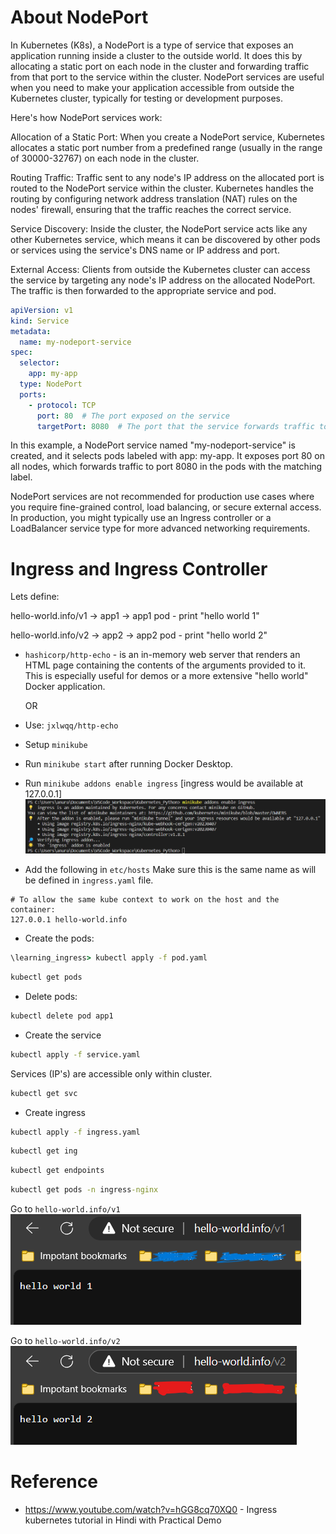 # About NodePort

In Kubernetes (K8s), a NodePort is a type of service that exposes an application running inside a cluster to the outside world. It does this by allocating a static port on each node in the cluster and forwarding traffic from that port to the service within the cluster. NodePort services are useful when you need to make your application accessible from outside the Kubernetes cluster, typically for testing or development purposes.

Here's how NodePort services work:

Allocation of a Static Port: When you create a NodePort service, Kubernetes allocates a static port number from a predefined range (usually in the range of 30000-32767) on each node in the cluster.

Routing Traffic: Traffic sent to any node's IP address on the allocated port is routed to the NodePort service within the cluster. Kubernetes handles the routing by configuring network address translation (NAT) rules on the nodes' firewall, ensuring that the traffic reaches the correct service.

Service Discovery: Inside the cluster, the NodePort service acts like any other Kubernetes service, which means it can be discovered by other pods or services using the service's DNS name or IP address and port.

External Access: Clients from outside the Kubernetes cluster can access the service by targeting any node's IP address on the allocated NodePort. The traffic is then forwarded to the appropriate service and pod.

```yaml
apiVersion: v1
kind: Service
metadata:
  name: my-nodeport-service
spec:
  selector:
    app: my-app
  type: NodePort
  ports:
    - protocol: TCP
      port: 80  # The port exposed on the service
      targetPort: 8080  # The port that the service forwards traffic to in pods

```

In this example, a NodePort service named "my-nodeport-service" is created, and it selects pods labeled with app: my-app. It exposes port 80 on all nodes, which forwards traffic to port 8080 in the pods with the matching label.

NodePort services are not recommended for production use cases where you require fine-grained control, load balancing, or secure external access. In production, you might typically use an Ingress controller or a LoadBalancer service type for more advanced networking requirements.

# Ingress and Ingress Controller

Lets define:

hello-world.info/v1 -> app1 -> app1 pod - print "hello world 1"

hello-world.info/v2 -> app2 -> app2 pod - print "hello world 2"

- `hashicorp/http-echo` -  is an in-memory web server that renders an HTML page containing the contents of the arguments provided to it. This is especially useful for demos or a more extensive "hello world" Docker application.

    OR

- Use: `jxlwqq/http-echo`

- Setup `minikube`
- Run `minikube start` after running Docker Desktop.
- Run `minikube addons enable ingress` [ingress would be available at 127.0.0.1]
![Alt text](image.png)
- Add the following in `etc/hosts`
Make sure this is the same name as will be defined in `ingress.yaml` file.
```
# To allow the same kube context to work on the host and the container:
127.0.0.1 hello-world.info
```

- Create the pods:
```cmd
\learning_ingress> kubectl apply -f pod.yaml
```
```cmd
kubectl get pods
```
- Delete pods:
```cmd
kubectl delete pod app1
```

- Create the service
```cmd
kubectl apply -f service.yaml
```
Services (IP's) are accessible only within cluster.
```cmd
kubectl get svc
```

- Create ingress
```cmd
kubectl apply -f ingress.yaml
```
```cmd
kubectl get ing
```
```cmd
kubectl get endpoints
```
```cmd
kubectl get pods -n ingress-nginx
```

Go to `hello-world.info/v1`
![Alt text](image-1.png)

Go to `hello-world.info/v2`
![Alt text](image-2.png)

# Reference
- https://www.youtube.com/watch?v=hGG8cq70XQ0 - Ingress kubernetes tutorial in Hindi with Practical Demo